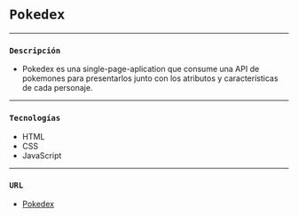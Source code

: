 # `Pokedex`
---
### `Descripción`
- Pokedex es una single-page-aplication que consume una API de pokemones para presentarlos junto con los atributos y características de cada personaje.
---

### `Tecnologías`
- HTML
- CSS
- JavaScript
---

### `URL`
- [Pokedex](https://thhomasgt99.github.io/Pokedex/)
